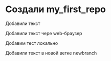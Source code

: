 # Создали my_first_repo

Добавили текст

Добавили текст чере web-браузер


Добавим тест локально 

Добавили текст в новой ветке newbranch